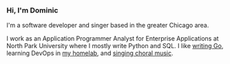 ### Hi, I'm Dominic

I'm a software developer and singer based in the greater Chicago area.

I work as an Application Programmer Analyst for Enterprise Applications at North Park University where I mostly write Python and SQL. I like [writing Go](https://dominicgerman.com/#backend-projects), learning DevOps in [my homelab](https://blog.dominicgerman.com?tag=homelab), and [singing choral music](https://www.google.com/search?q=best+choral+performance+dominic+german).
